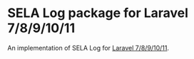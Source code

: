 # SELA Log package for Laravel 7/8/9/10/11

An implementation of SELA Log for [Laravel 7/8/9/10/11](http://www.laravel.com/).
